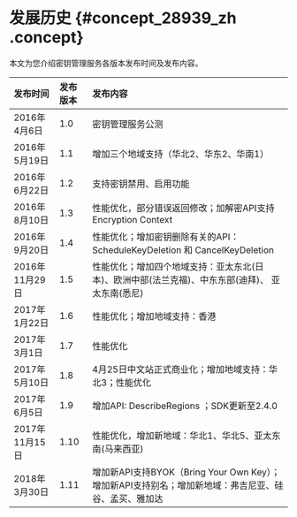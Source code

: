 # 发展历史 {#concept_28939_zh .concept}

本文为您介绍密钥管理服务各版本发布时间及发布内容。

|发布时间|发布版本|发布内容|
|:---|:---|:---|
|2016年4月6日|1.0|密钥管理服务公测|
|2016年5月19日|1.1|增加三个地域支持（华北2、华东2、华南1）|
|2016年6月22日|1.2|支持密钥禁用、启用功能|
|2016年8月10日|1.3|性能优化，部分错误返回修改；加解密API支持Encryption Context|
|2016年9月20日|1.4|性能优化；增加密钥删除有关的API： ScheduleKeyDeletion 和 CancelKeyDeletion|
|2016年11月29日|1.5|性能优化；增加四个地域支持：亚太东北\(日本\)、欧洲中部\(法兰克福\)、中东东部\(迪拜\)、 亚太东南\(悉尼\)|
|2017年1月22日|1.6|性能优化；增加地域支持：香港|
|2017年3月1日|1.7|性能优化|
|2017年5月10日|1.8|4月25日中文站正式商业化；增加地域支持：华北3；性能优化|
|2017年6月5日|1.9|增加API: DescribeRegions ；SDK更新至2.4.0|
|2017年11月15日|1.10|性能优化，增加新地域：华北1、华北5、亚太东南\(马来西亚\)|
|2018年3月30日|1.11|增加新API支持BYOK（Bring Your Own Key）；增加新API支持别名；增加新地域：弗吉尼亚、硅谷、孟买、雅加达|

